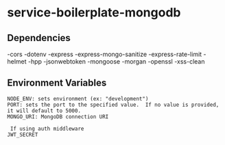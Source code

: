 # service-boilerplate-mongodb


## Dependencies
-cors
-dotenv
-express
-express-mongo-sanitize
-express-rate-limit
-helmet
-hpp
-jsonwebtoken
-mongoose
-morgan
-openssl
-xss-clean

## Environment Variables
```
NODE_ENV: sets environment (ex: "development")
PORT: sets the port to the specified value.  If no value is provided, it will default to 5000.
MONGO_URI: MongoDB connection URI

 If using auth middleware
JWT_SECRET
```
